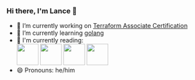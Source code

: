 ### Hi there, I'm Lance 👋

- 🔭 I’m currently working on [Terraform Associate Certification](https://www.hashicorp.com/certification/terraform-associate)
- 🌱 I’m currently learning [golang](https://golang.org)
- :book: I'm currently reading:<br>
[<img src="https://images-na.ssl-images-amazon.com/images/I/51r8VtdbbJL._SX379_BO1,204,203,200_.jpg" width="50">](https://www.oreilly.com/library/view/implementing-service-level/9781492076803/)&nbsp;[<img src="https://images1.penguinrandomhouse.com/cover/9780525566144" width="50">](https://fivebooks.com/book/how-to-live-a-good-life-a-guide-to-choosing-your-personal-philosophy/)&nbsp;[<img src="https://m.media-amazon.com/images/I/41gQL115PvL._SY346_.jpg" width="50">](https://www.tablegroup.com/books/the-advantage/)&nbsp;[<img src="https://images-na.ssl-images-amazon.com/images/I/41sfej3EQdL._SX322_BO1,204,203,200_.jpg" width="50">](https://www.goodreads.com/book/show/24040194-life-on-the-edge)
- 😄 Pronouns: he/him
